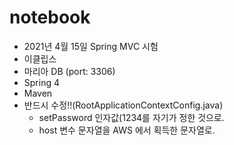 # notebook
- 2021년 4월 15일 Spring MVC 시험
- 이클립스
- 마리아 DB (port: 3306)
- Spring 4
- Maven  
- 반드시 수정!!(RootApplicationContextConfig.java)
  + setPassword 인자값(1234를 자기가 정한 것으로.
  + host 변수 문자열을 AWS 에서 획득한 문자열로.
